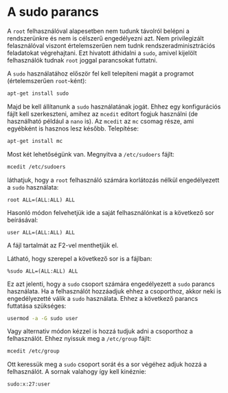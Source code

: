 # A sudo parancs

A `root` felhasználóval alapesetben nem tudunk távolról belépni a rendszerünkre és nem is célszerű engedélyezni azt. Nem privilegizált felasználóval viszont értelemszerűen nem tudnk rendszeradminisztrációs feladatokat végrehajtani. Ezt hivatott áthidalni a `sudo`, amivel kijelölt felhasználók tudnak `root` joggal parancsokat futtatni.

A `sudo` használatához először fel kell telepíteni magát a programot (értelemszerűen `root`-ként):

```bash
apt-get install sudo
```

Majd be kell állítanunk a `sudo` használatának jogát. Ehhez egy konfigurációs fájlt kell szerkeszteni, amihez az `mcedit` editort fogjuk használni (de használható például a `nano` is). Az `mcedit` az `mc` csomag része, ami egyébként is hasznos lesz később. Telepítése:

```bash
apt-get install mc
```

Most két lehetőségünk van. Megnyitva a `/etc/sudoers` fájlt:

```bash
mcedit /etc/sudoers
```

láthatjuk, hogy a `root` felhasználó számára korlátozás nélkül engedélyezett a `sudo` használata:

```
root ALL=(ALL:ALL) ALL
```

Hasonló módon felvehetjük ide a saját felhasználónkat is a következő sor beírásával:

```
user ALL=(ALL:ALL) ALL
```

A fájl tartalmát az F2-vel menthetjük el.

Látható, hogy szerepel a következő sor is a fájlban:

```
%sudo ALL=(ALL:ALL) ALL
```

Ez azt jelenti, hogy a `sudo` csoport számára engedélyezett a `sudo` parancs használata. Ha a felhasználót hozzáadjuk ehhez a csoporthoz, akkor neki is engedélyezetté válik a `sudo` használata. Ehhez a következő parancs futtatása szükséges:

```bash
usermod -a -G sudo user
```

Vagy alternativ módon kézzel is hozzá tudjuk adni a csoporthoz a felhasználót. Ehhez nyissuk meg a `/etc/group` fájlt:

```bash
mcedit /etc/group
```

Ott keressük meg a `sudo` csoport sorát és a sor végéhez adjuk hozzá a felhasználót. A sornak valahogy így kell kinéznie:

```
sudo:x:27:user
```

